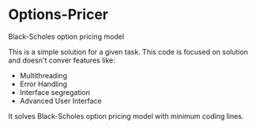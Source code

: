 # Options-Pricer
Black-Scholes option pricing model

This is a simple solution for a given task.
This code is focused on solution and doesn't conver features like:

- Multithreading
- Error Handling
- Interface segregation
- Advanced User Interface

It solves Black-Scholes option pricing model with minimum coding lines.
